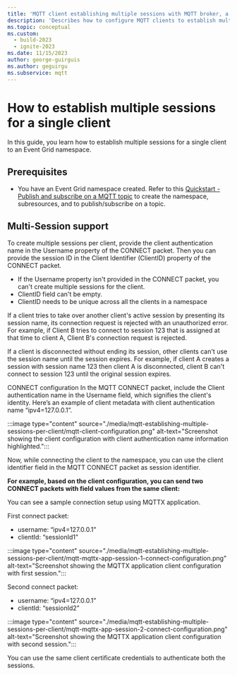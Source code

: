 ```yaml
---
title: 'MQTT client establishing multiple sessions with MQTT broker, a feature of Azure Event Grid'
description: 'Describes how to configure MQTT clients to establish multiple sessions.'
ms.topic: conceptual
ms.custom:
  - build-2023
  - ignite-2023
ms.date: 11/15/2023
author: george-guirguis
ms.author: geguirgu
ms.subservice: mqtt
---
```


# How to establish multiple sessions for a single client

In this guide, you learn how to establish multiple sessions for a single client to an Event Grid namespace.



## Prerequisites
- You have an Event Grid namespace created.  Refer to this [Quickstart - Publish and subscribe on a MQTT topic](mqtt-publish-and-subscribe-portal.md) to create the namespace, subresources, and to publish/subscribe on a topic.

## Multi-Session support

To create multiple sessions per client, provide the client authentication name in the Username property of the CONNECT packet.  Then you can provide the session ID in the Client Identifier (ClientID) property of the CONNECT packet.

- If the Username property isn't provided in the CONNECT packet, you can't create multiple sessions for the client.
- ClientID field can't be empty.
- ClientID needs to be unique across all the clients in a namespace

If a client tries to take over another client's active session by presenting its session name, its connection request is rejected with an unauthorized error. For example, if Client B tries to connect to session 123 that is assigned at that time to client A, Client B's connection request is rejected.

If a client is disconnected without ending its session, other clients can't use the session name until the session expires. For example, if client A creates a session with session name 123 then client A is disconnected, client B can't connect to session 123 until the original session expires.

CONNECT configuration
In the MQTT CONNECT packet, include the Client authentication name in the Username field, which signifies the client's identity.
Here’s an example of client metadata with client authentication name “ipv4=127.0.0.1”.

:::image type="content" source="./media/mqtt-establishing-multiple-sessions-per-client/mqtt-client-configuration.png" alt-text="Screenshot showing the client configuration with client authentication name information highlighted.":::

Now, while connecting the client to the namespace, you can use the client identifier field in the MQTT CONNECT packet as session identifier.

**For example, based on the client configuration, you can send two CONNECT packets with field values from the same client:**

You can see a sample connection setup using MQTTX application.

First connect packet:
- username: “ipv4=127.0.0.1”
- clientId: “sessionId1”

:::image type="content" source="./media/mqtt-establishing-multiple-sessions-per-client/mqtt-mqttx-app-session-1-connect-configuration.png" alt-text="Screenshot showing the MQTTX application client configuration with first session.":::

Second connect packet:
- username: “ipv4=127.0.0.1”
- clientId: “sessionId2”

:::image type="content" source="./media/mqtt-establishing-multiple-sessions-per-client/mqtt-mqttx-app-session-2-connect-configuration.png" alt-text="Screenshot showing the MQTTX application client configuration with second session.":::

You can use the same client certificate credentials to authenticate both the sessions.
